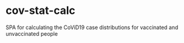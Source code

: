 # cov-stat-calc
SPA for calculating the CoViD19 case distributions for vaccinated and unvaccinated people
